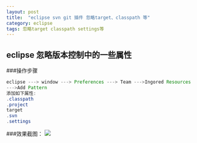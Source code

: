 ```yaml
---
layout: post
title:  "eclipse svn git 插件 忽略target、classpath 等"
category: eclipse
tags: 忽略target classpath settings等
---
```


## eclipse 忽略版本控制中的一些属性

###操作步骤

```java
eclipse ---> window ---> Preferences ---> Team --->Ingored Resources 
--->Add Pattern 
添加如下属性:
.classpath
.project
target
.svn
.settings
```

###效果截图：
![](https://ywendy.github.io/img/eclipse-svnignore.png)	

	
	

